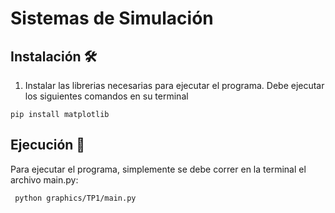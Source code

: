 # Sistemas de Simulación

## Instalación 🛠️

1. Instalar las librerias necesarias para ejecutar el programa. Debe ejecutar los siguientes comandos en su terminal
```
pip install matplotlib 
```


## Ejecución 🚀

Para ejecutar el programa, simplemente se debe correr en la terminal el archivo main.py:
```
 python graphics/TP1/main.py
```
